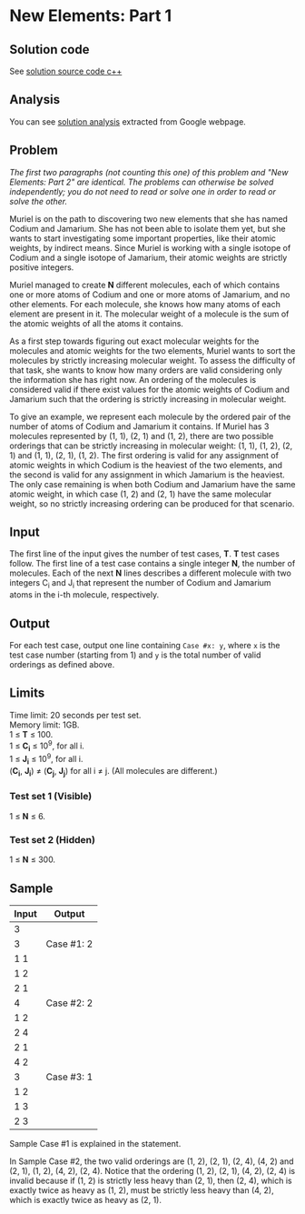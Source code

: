 # New Elements: Part 1

## Solution code

See [solution source code c++](/Round%202/New%20Elements%3A%20Part%201/solution.cpp)

## Analysis

You can see [solution analysis](/Round%202/New%20Elements%3A%20Part%201/analysis.md) extracted from Google webpage.

## Problem

_The first two paragraphs (not counting this one) of this problem and "New Elements: Part 2" are identical. The problems can otherwise be solved independently; you do not need to read or solve one in order to read or solve the other._

Muriel is on the path to discovering two new elements that she has named Codium and Jamarium. She has not been able to isolate them yet, but she wants to start investigating some important properties, like their atomic weights, by indirect means. Since Muriel is working with a single isotope of Codium and a single isotope of Jamarium, their atomic weights are strictly positive integers.

Muriel managed to create **N** different molecules, each of which contains one or more atoms of Codium and one or more atoms of Jamarium, and no other elements. For each molecule, she knows how many atoms of each element are present in it. The molecular weight of a molecule is the sum of the atomic weights of all the atoms it contains.

As a first step towards figuring out exact molecular weights for the molecules and atomic weights for the two elements, Muriel wants to sort the molecules by strictly increasing molecular weight. To assess the difficulty of that task, she wants to know how many orders are valid considering only the information she has right now. An ordering of the molecules is considered valid if there exist values for the atomic weights of Codium and Jamarium such that the ordering is strictly increasing in molecular weight.

To give an example, we represent each molecule by the ordered pair of the number of atoms of Codium and Jamarium it contains. If Muriel has 3 molecules represented by (1, 1), (2, 1) and (1, 2), there are two possible orderings that can be strictly increasing in molecular weight: (1, 1), (1, 2), (2, 1) and (1, 1), (2, 1), (1, 2). The first ordering is valid for any assignment of atomic weights in which Codium is the heaviest of the two elements, and the second is valid for any assignment in which Jamarium is the heaviest. The only case remaining is when both Codium and Jamarium have the same atomic weight, in which case (1, 2) and (2, 1) have the same molecular weight, so no strictly increasing ordering can be produced for that scenario.

## Input

The first line of the input gives the number of test cases, **T**. **T** test cases follow. The first line of a test case contains a single integer **N**, the number of molecules. Each of the next **N** lines describes a different molecule with two integers C<sub>i</sub> and J<sub>i</sub> that represent the number of Codium and Jamarium atoms in the i-th molecule, respectively.

## Output

For each test case, output one line containing `Case #x: y`, where `x` is the test case number (starting from 1) and `y` is the total number of valid orderings as defined above.

## Limits

Time limit: 20 seconds per test set.<br>
Memory limit: 1GB.<br>
1 ≤ **T** ≤ 100.<br>
1 ≤ **C<sub>i</sub>** ≤ 10<sup>9</sup>, for all i.<br>
1 ≤ **J<sub>i</sub>** ≤ 10<sup>9</sup>, for all i.<br>
(**C<sub>i</sub>**, **J<sub>i</sub>**) ≠ (**C<sub>j</sub>**, **J<sub>j</sub>**) for all i ≠ j. (All molecules are different.)

### Test set 1 (Visible)

1 ≤ **N** ≤ 6.

### Test set 2 (Hidden)

1 ≤ **N** ≤ 300.

## Sample

| Input | Output     |
| ----- | ---------- |
| 3     |            |
| 3     | Case #1: 2 |
| 1 1   |            |
| 1 2   |            |
| 2 1   |            |
| 4     | Case #2: 2 |
| 1 2   |            |
| 2 4   |            |
| 2 1   |            |
| 4 2   |            |
| 3     | Case #3: 1 |
| 1 2   |            |
| 1 3   |            |
| 2 3   |            |

Sample Case #1 is explained in the statement.

In Sample Case #2, the two valid orderings are (1, 2), (2, 1), (2, 4), (4, 2) and (2, 1), (1, 2), (4, 2), (2, 4). Notice that the ordering (1, 2), (2, 1), (4, 2), (2, 4) is invalid because if (1, 2) is strictly less heavy than (2, 1), then (2, 4), which is exactly twice as heavy as (1, 2), must be strictly less heavy than (4, 2), which is exactly twice as heavy as (2, 1).
